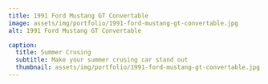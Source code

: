 ```yaml
---
title: 1991 Ford Mustang GT Convertable
image: assets/img/portfolio/1991-ford-mustang-gt-convertable.jpg
alt: 1991 Ford Mustang GT Convertable

caption:
  title: Summer Crusing
  subtitle: Make your summer crusing car stand out
  thumbnail: assets/img/portfolio/1991-ford-mustang-gt-convertable.jpg
---
```


